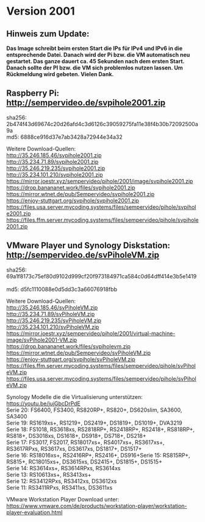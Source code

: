 # Version 2001
## Hinweis zum Update:
<b>Das Image schreibt beim ersten Start die IPs für IPv4 und IPv6 in die entsprechende Datei. Danach wird der Pi bzw. die VM automatisch neu gestartet. Das ganze dauert ca. 45 Sekunden nach dem ersten Start. Danach sollte der PI bzw. die VM sich problemlos nutzen lassen. Um Rückmeldung wird gebeten. Vielen Dank.</b>

## Raspberry Pi: http://sempervideo.de/svpihole2001.zip

sha256: 2b474f43d69674c20d26afd4c3d6126c39059275fa11e38f4b30b72092500a9a<br>
md5: 6888ce916d37e7ab3428a72944e34a32

Weitere Download-Quellen:<br>
http://35.246.185.46/svpihole2001.zip<br>
http://35.234.71.89/svpihole2001.zip<br>
http://35.246.219.235/svpihole2001.zip<br>
http://35.234.101.210/svpihole2001.zip<br>
https://mirror.joestr.xyz/sempervideo/pihole/2001/image/svpihole2001.zip<br>
https://drop.banananet.work/files/svpihole2001.zip<br>
https://mirror.wtnet.de/pub/Sempervideo/svpihole2001.zip<br>
https://enjoy-stuttgart.org/svpihole/svpihole2001.zip<br>
https://files.usa.server.mycoding.systems/files/sempervideo/pihole/svpihole2001.zip<br>
https://files.ffm.server.mycoding.systems/files/sempervideo/pihole/svpihole2001.zip<br>

## VMware Player und Synology Diskstation: http://sempervideo.de/svPiholeVM.zip

sha256: 69a1f8173c75ef80d9102d999cf20f973184971ca584c0d64dff414e3b5e1419  
<br>
md5: d5fc1110088e0d5dd3c3a66076918fbb 
<br>

Weitere Download-Quellen:<br>
http://35.246.185.46/svPiholeVM.zip<br>
http://35.234.71.89/svPiholeVM.zip<br>
http://35.246.219.235/svPiholeVM.zip<br>
http://35.234.101.210/svPiholeVM.zip<br>
https://mirror.joestr.xyz/sempervideo/pihole/2001/virtual-machine-image/svPihole2001-VM.zip<br>
https://drop.banananet.work/files/svpiholevm.zip<br>
https://mirror.wtnet.de/pub/Sempervideo/svPiholeVM.zip<br>
https://enjoy-stuttgart.org/svpihole/svPiholeVM.zip<br>
https://files.ffm.server.mycoding.systems/files/sempervideo/pihole/svPiholeVM.zip<br>
https://files.usa.server.mycoding.systems/files/sempervideo/pihole/svPiholeVM.zip<br>

Synology Modelle die die Virtualisierung unterstützen: https://youtu.be/jujGbcDrPdE <br>
Serie 20: FS6400, FS3400, RS820RP+, RS820+, DS620slim, SA3600, SA3400<br>
Serie 19: RS1619xs+, RS1219+, DS2419+, DS1819+, DS1019+, DVA3219<br>
Serie 18: FS1018, RS3618xs, RS2818RP+, RS2418RP+, RS2418+, RS818RP+, RS818+, DS3018xs, DS1618+, DS918+, DS718+, DS218+<br>
Serie 17: FS3017, FS2017, RS18017xs+, RS4017xs+, RS3617xs+, RS3617RPxs, RS3617xs, DS3617xs, DS1817+, DS1517+<br>
Serie 16: RS18016xs+, RS2416RP+, RS2416+, DS916+Serie 15: RS815RP+, RS815+, RC18015xs+, DS3615xs, DS2415+, DS1815+, DS1515+<br>
Serie 14: RS3614xs+, RS3614RPxs, RS3614xs<br>
Serie 13: RS10613xs+, RS3413xs+<br>
Serie 12: RS3412RPxs, RS3412xs, DS3612xs<br>
Serie 11: RS3411RPxs, RS3411xs, DS3611xs<br>

VMware Workstation Player Download unter: https://www.vmware.com/de/products/workstation-player/workstation-player-evaluation.html

